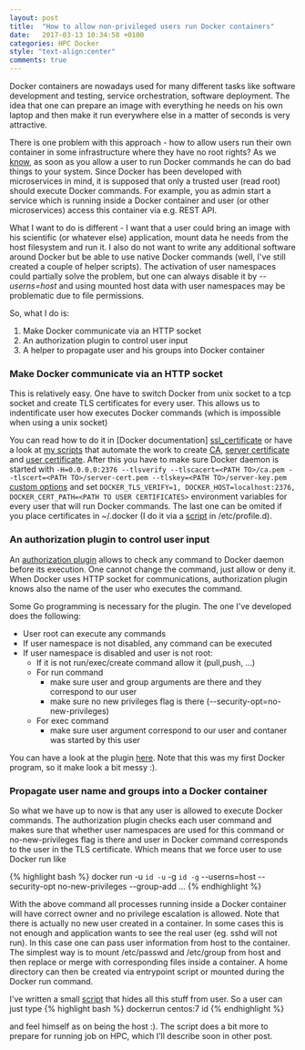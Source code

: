 ```yaml
---
layout: post
title:  "How to allow non-privileged users run Docker containers"
date:   2017-03-13 10:34:58 +0100
categories: HPC Docker
style: "text-align:center"
comments: true
---
```


Docker containers are nowadays used for many different tasks like software development and testing, service orchestration, software deployment. The idea that one can prepare an image with everything he needs on his own laptop and then make it run everywhere else in a matter of seconds is very attractive.

There is one problem with this approach - how to allow users run their own container in some infrastructure where they have no root rights? As we [know][docker_root], as soon as you allow a user to run Docker commands he can do bad things to your system. Since Docker has been developed with microservices in mind, it is supposed that only a trusted user (read root) should execute Docker commands. For example, you  as admin start a service which is running inside a Docker container and user (or other microservices) access this container via e.g. REST API.

What I want to do is different - I want that a user could bring an image with his scientific (or whatever else) application, mount data he needs from the host filesystem and run it. I also do not want to write any additional software around Docker but be able to use native Docker commands (well, I've still created a couple of helper scripts). The activation of user namespaces could partially solve the problem, but one can always disable it by *--userns=host* and using mounted host data with user namespaces may be problematic due to file permissions.


So, what I do is:

1. Make Docker communicate via an HTTP socket
2. An authorization plugin to control user input
3. A helper to propagate user and his groups into Docker container

### Make Docker communicate via an HTTP socket


This is relatively easy. One have to switch Docker from unix socket to a tcp socket and create TLS certificates for every user. This allows us to indentificate user how executes Docker commands (which is impossible when using a unix socket)


You can read how to do it in [Docker documentation] [ssl_certificate] or have a look at [my scripts][docker_scripts] that automate the work to create [CA][CA], [server certificate][server_cert] and [user certificate][user_cert]. After this you have to make sure Docker daemon is started with `-H=0.0.0.0:2376 --tlsverify --tlscacert=<PATH TO>/ca.pem --tlscert=<PATH TO>/server-cert.pem --tlskey=<PATH TO>/server-key.pem` [custom options][docker_custom_options] and set `DOCKER_TLS_VERIFY=1, DOCKER_HOST=localhost:2376, DOCKER_CERT_PATH=<PATH TO USER CERTIFICATES>` environment variables for every user that will run Docker commands. The last one can be omited if you place certificates in ~/.docker (I do it via a [script][profiled] in /etc/profile.d).

### An authorization plugin to control user input

An [authorization plugin][auth_plugin] allows to check any command to Docker daemon before its execution. One cannot change the command, just allow or deny it. When Docker uses HTTP socket for communications, authorization plugin knows also the name of the user who executes the command.

Some Go programming is necessary for the plugin. The one I've developed does the following:

* User root can execute any commands
* If user namespace is not disabled, any command can be executed
* If user namespace is disabled and user is not root:
    * If it is not run/exec/create command allow it (pull,push, ...)
    * For run command
        * make sure user and group arguments are there and they correspond to our user
        * make sure no new privileges flag is there (--security-opt=no-new-privileges)
    * For exec command
        * make sure user argument correspond to our user and contaner was started by this user

You can have a look at the plugin [here][myauth_plugin]. Note that this was my first Docker program, so it make look a bit messy :).

### Propagate user name and groups into a Docker container

So what we have up to now is that any user is allowed to execute Docker commands. The authorization plugin checks each user command and makes sure that whether user namespaces are used for this command or no-new-privileges flag is there and user in Docker command corresponds to the user in the TLS certificate. Which means that we force user to use Docker run like

{% highlight bash %}
docker run -u `id -u` -g `id -g` --userns=host --security-opt no-new-privileges --group-add <extra groups> ...
{% endhighlight %}

With the above command all processes running inside a Docker container will have correct owner and no privilege escalation is allowed. Note that there is actually no new user created in a container. In some cases this is not enough and application wants to see the real user (eg. sshd will not run). In this case one can pass user information from host to the container. The simplest way is to mount /etc/passwd and /etc/group from host and then replace or merge with corresponding files inside a container. A home directory can then be created via entrypoint script or mounted during the Docker run command.

I've written a small [script][dockerrun] that hides all this stuff from user. So a user can just type
{% highlight bash %}
dockerrun centos:7 id
{% endhighlight %}

and feel himself as on being the host :). The script does a bit more to prepare for running job on HPC, which I'll describe soon in other post.


[dockerrun]:https://github.com/SergeyYakubov/docker/tree/master/scripts
[myauth_plugin]:https://github.com/SergeyYakubov/docker/tree/master/plugins/docker-auth-plugin
[docker_root]:https://reventlov.com/advisories/using-the-docker-command-to-root-the-host
[profiled]:https://raw.githubusercontent.com/SergeyYakubov/docker/master/config/etc/profile.d/docker.sh
[docker_scripts]:https://github.com/SergeyYakubov/docker/tree/master/scripts/certs
[docker_custom_options]: https://docs.docker.com/engine/admin/systemd/#/custom-docker-daemon-options
[CA]: https://raw.githubusercontent.com/SergeyYakubov/docker/master/scripts/certs/create_ca.sh
[server_cert]: https://raw.githubusercontent.com/SergeyYakubov/docker/master/scripts/certs/create_server_cert.sh
[user_cert]: https://raw.githubusercontent.com/SergeyYakubov/docker/master/scripts/certs/create_client_cert.sh
[auth_plugin]: https://docs.docker.com/engine/extend/plugins_authorization/
[ssl_certificate]: https://docs.docker.com/engine/security/https/
[jekyll-gh]:   https://github.com/jekyll/jekyll
[jekyll-talk]: https://talk.jekyllrb.com/

<!---
{% highlight go %}
func print(){
fmt.Println("Hi")
}
// prints 'Hi, Tom' to STDOUT.
{% endhighlight %}
-->
